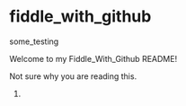 # fiddle_with_github
some_testing

Welcome to my Fiddle_With_Github README!

Not sure why you are reading this.

1. 
